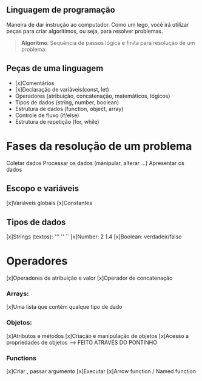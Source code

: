 ##  Linguagem de programação

Maneira de dar instrução ao computador.
Como um lego, você irá utilizar peças para criar algoritimos, ou seja, para resolver problemas.

>   **Algoritmo**: Sequência de passos lógica e finita para resolução de um problema.

## Peças de uma linguagem

- [x]Comentários
- [x]Declaração de variáveis(const, let)
- Operadores (atribuição, concatenação, matemáticos, lógicos)
- Tipos de dados (string, number, boolean)
- Estrutura de dados (function, object, array)
- Controle de fluxo (if/else)
- Estrutura de repetição (for, while)

# Fases da resolução de um problema

Coletar dados
Processar os dados (manipular, alterar ...)
Apresentar os dados

## Escopo e variáveis

[x]Variáveis globais
[x]Constantes

## Tipos de dados

[x]Strings (textos): ""  ''  ``
[x]Number: 2  1.4 
[x]Boolean: verdadeir/falso 

# Operadores

[x]Operadores de atribuição e valor
[x]Operador de concatenação

### Arrays: 

[x]Uma lista que contém qualque tipo de dado

### Objetos: 

[x]Atributos e métodos
[x]Criação e manipulação de objetos
[x]Acesso a propriedades de objetos --> FEITO ATRAVÉS DO PONTINHO

### Functions

[x]Criar , passar argumento
[x]Executar
[x]Arrow function / Named function
